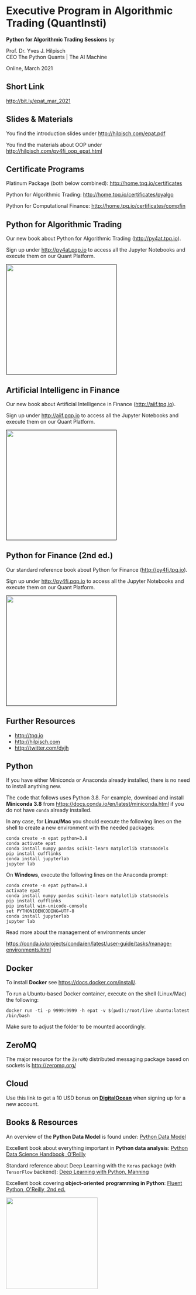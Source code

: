 Executive Program in Algorithmic Trading (QuantInsti)
=====================================================

**Python for Algorithmic Trading Sessions** by

Prof. Dr. Yves J. Hilpisch<br>CEO The Python Quants | The AI Machine 

Online, March 2021

Short Link
----------
http://bit.ly/epat_mar_2021

Slides & Materials
------------------

You find the introduction slides under http://hilpisch.com/epat.pdf

You find the materials about OOP under http://hilpisch.com/py4fi_oop_epat.html

Certificate Programs
--------------------

Platinum Package (both below combined): http://home.tpq.io/certificates

Python for Algorithmic Trading: http://home.tpq.io/certificates/pyalgo

Python for Computational Finance: http://home.tpq.io/certificates/compfin

Python for Algorithmic Trading
---------------------------------
Our new book about Python for Algorithmic Trading (http://py4at.tpq.io).

Sign up under http://py4at.pqp.io to access all the Jupyter Notebooks and execute them on our Quant Platform.


<img src="http://hilpisch.com/pyalgo_cover_color.png" width=300px border=1px>

Artificial Intelligenc in Finance
---------------------------------
Our new book about Artificial Intelligence in Finance (http://aiif.tpq.io).

Sign up under http://aiif.pqp.io to access all the Jupyter Notebooks and execute them on our Quant Platform.


<img src="http://hilpisch.com/aiif_cover_color.png" width=300px border=1px>

Python for Finance (2nd ed.)
----------------------------
Our standard reference book about Python for Finance (http://py4fi.tpq.io).

Sign up under http://py4fi.pqp.io to access all the Jupyter Notebooks and execute them on our Quant Platform.

<img src="http://hilpisch.com/images/py4fi_2nd.png" width=300px border=1px>



Further Resources
-----------------

* http://tpq.io
* http://hilpisch.com
* http://twitter.com/dyjh


Python
------

If you have either Miniconda or Anaconda already installed, there is no need to install anything new.

The code that follows uses Python 3.8. For example, download and install **Miniconda 3.8** from https://docs.conda.io/en/latest/miniconda.html if you do not have `conda` already installed.

In any case, for **Linux/Mac** you should execute the following lines on the shell  to create a new environment with the needed packages:

    conda create -n epat python=3.8
    conda activate epat
    conda install numpy pandas scikit-learn matplotlib statsmodels
    pip install cufflinks
    conda install jupyterlab
    jupyter lab

On **Windows**, execute the following lines on the Anaconda prompt:
    
    conda create -n epat python=3.8
    activate epat
    conda install numpy pandas scikit-learn matplotlib statsmodels
    pip install cufflinks
    pip install win-unicode-console
    set PYTHONIOENCODING=UTF-8
    conda install jupyterlab
    jupyter lab

Read more about the management of environments under

https://conda.io/projects/conda/en/latest/user-guide/tasks/manage-environments.html

Docker
------

To install **Docker** see https://docs.docker.com/install/.

To run a Ubuntu-based Docker container, execute on the shell (Linux/Mac) the following: 

    docker run -ti -p 9999:9999 -h epat -v $(pwd):/root/live ubuntu:latest /bin/bash

Make sure to adjust the folder to be mounted accordingly.

ZeroMQ
------

The major resource for the `ZeroMQ` distributed messaging package based on sockets is http://zeromq.org/

Cloud
-----
Use this link to get a 10 USD bonus on **[DigitalOcean](https://m.do.co/c/fbe512dd3dac)** when signing up for a new account.


Books & Resources
-----------------

An overview of the **Python Data Model** is found under: [Python Data Model](https://docs.python.org/3/reference/datamodel.html)

Excellent book about everything important in **Python data analysis**: [Python Data Science Handbook, O'Reilly](https://learning.oreilly.com/library/view/python-data-science/9781491912126/)

Standard reference about Deep Learning with the `Keras` package (with `TensorFlow` backend): [Deep Learning with Python, Manning](https://www.manning.com/books/deep-learning-with-python)

Excellent book covering **object-oriented programming in Python**: [Fluent Python, O'Reilly, 2nd ed.](https://learning.oreilly.com/library/view/fluent-python-2nd/9781492056348/)



<img src="http://hilpisch.com/tpq_logo.png" width=250px>
